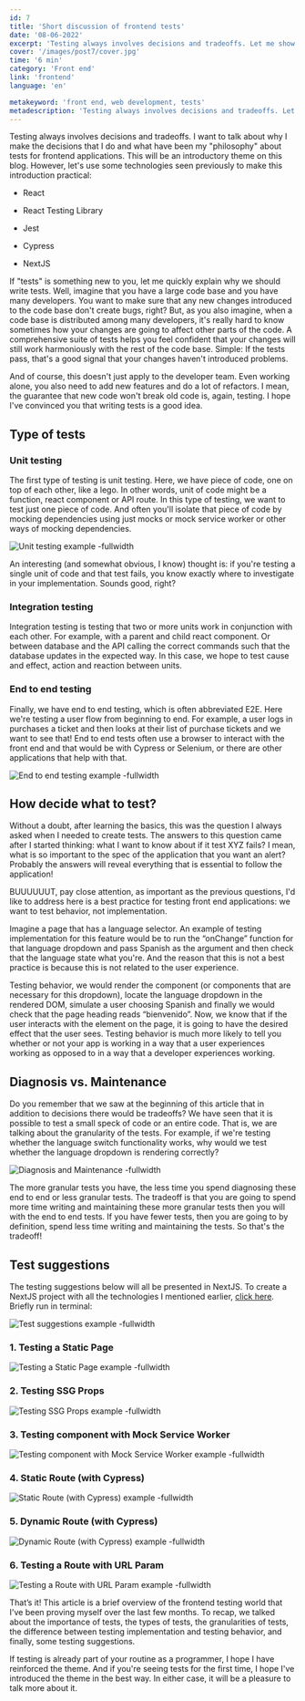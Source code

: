 ```yaml
---
id: 7
title: 'Short discussion of frontend tests'
date: '08-06-2022'
excerpt: 'Testing always involves decisions and tradeoffs. Let me show what have been my "philosophy".'
cover: '/images/post7/cover.jpg'
time: '6 min'
category: 'Front end'
link: 'frontend'
language: 'en'

metakeyword: 'front end, web development, tests'
metadescription: 'Testing always involves decisions and tradeoffs. Let me show what have been my "philosophy".'
---
```


Testing always involves decisions and tradeoffs. I want to talk about why I make the decisions that I do and what have been my "philosophy" about tests for frontend applications. This will be an introductory theme on this blog. However, let's use some technologies seen previously to make this introduction practical:
- React

- React Testing Library

- Jest

- Cypress

- NextJS

If "tests" is something new to you, let me quickly explain why we should write tests. Well, imagine that you have a large code base and you have many developers. You want to make sure that any new changes introduced to the code base don't create bugs, right? But, as you also imagine, when a code base is distributed among many developers, it's really hard to know sometimes how your changes are going to affect other parts of the code. A comprehensive suite of tests helps you feel confident that your changes will still work harmoniously with the rest of the code base. Simple: If the tests pass, that's a good signal that your changes haven't introduced problems.

And of course, this doesn't just apply to the developer team. Even working alone, you also need to add new features and do a lot of refactors. I mean, the guarantee that new code won't break old code is, again, testing. I hope I've convinced you that writing tests is a good idea.

## Type of tests

### **Unit testing**

The first type of testing is unit testing. Here, we have piece of code, one on top of each other, like a lego. In other words, unit of code might be a function, react component or API route. In this type of testing, we want to test just one piece of code. And often you'll isolate that piece of code by mocking dependencies using just mocks or mock service worker or other ways of mocking dependencies.

![Unit testing example -fullwidth](images/post7/example1.png)

An interesting (and somewhat obvious, I know) thought is: if you're testing a single unit of code and that test fails, you know exactly where to investigate in your implementation. Sounds good, right?

### **Integration testing**

Integration testing is testing that two or more units work in conjunction with each other. For example, with a parent and child react component. Or between database and the API calling the correct commands such that the database updates in the expected way. In this case, we hope to test cause and effect, action and reaction between units.

### **End to end testing**

Finally, we have end to end testing, which is often abbreviated E2E. Here we're testing a user flow from beginning to end. For example, a user logs in purchases a ticket and then looks at their list of purchase tickets and we want to see that! End to end tests often use a browser to interact with the front end and that would be with Cypress or Selenium, or there are other applications that help with that.

![End to end testing example -fullwidth](images/post7/example2.png)

## How decide what to test?

Without a doubt, after learning the basics, this was the question I always asked when I needed to create tests. The answers to this question came after I started thinking: what I want to know about if it test XYZ fails? I mean, what is so important to the spec of the application that you want an alert? Probably the answers will reveal everything that is essential to follow the application!

BUUUUUUT, pay close attention, as important as the previous questions, I'd like to address here is a best practice for testing front end applications: we want to test behavior, not implementation.

Imagine a page that has a language selector. An example of testing implementation for this feature would be to run the “onChange” function for that language dropdown and pass Spanish as the argument and then check that the language state what you're. And the reason that this is not a best practice is because this is not related to the user experience.

Testing behavior, we would render the component (or components that are necessary for this dropdown), locate the language dropdown in the rendered DOM, simulate a user choosing Spanish and finally we would check that the page heading reads “bienvenido”.  Now, we know that if the user interacts with the element on the page, it is going to have the desired effect that the user sees. Testing behavior is much more likely to tell you whether or not your app is working in a way that a user experiences working as opposed to in a way that a developer experiences working.

## Diagnosis vs. Maintenance

Do you remember that we saw at the beginning of this article that in addition to decisions there would be tradeoffs? We have seen that it is possible to test a small speck of code or an entire code. That is, we are talking about the granularity of the tests. For example, if we're testing whether the language switch functionality works, why would we test whether the language dropdown is rendering correctly?

![Diagnosis and Maintenance -fullwidth](images/post7/example2.png)

The more granular tests you have, the less time you spend diagnosing these end to end or less granular tests. The tradeoff is that you are going to spend more time writing and maintaining these more granular tests then you will with the end to end tests. If you have fewer tests, then you are going to by definition, spend less time writing and maintaining the tests. So that's the tradeoff!

## Test suggestions

The testing suggestions below will all be presented in NextJS. To create a NextJS project with all the technologies I mentioned earlier, [click here](https://nextjs.org/docs/testing). Briefly run in terminal:

![Test suggestions example -fullwidth](images/post7/exemplo3.png)

### 1. Testing a Static Page

![Testing a Static Page example -fullwidth](images/post7/exemplo4.png)

### 2. Testing SSG Props

![Testing SSG Props example -fullwidth](images/post7/examplo5.png)

### 3. Testing component with Mock Service Worker

![Testing component with Mock Service Worker example -fullwidth](images/post7/example6.png)

### 4. Static Route (with Cypress)

![Static Route (with Cypress) example -fullwidth](images/post7/example7.png)

### 5. Dynamic Route (with Cypress)

![Dynamic Route (with Cypress) example -fullwidth](images/post7/example8.png)

### 6. Testing a Route with URL Param

![Testing a Route with URL Param example -fullwidth](images/post7/example9.png)

That’s it! This article is a brief overview of the frontend testing world that I've been proving myself over the last few months. To recap, we talked about the importance of tests, the types of tests, the granularities of tests, the difference between testing implementation and testing behavior, and finally, some testing suggestions.

If testing is already part of your routine as a programmer, I hope I have reinforced the theme. And if you're seeing tests for the first time, I hope I've introduced the theme in the best way. In either case, it will be a pleasure to talk more about it.

